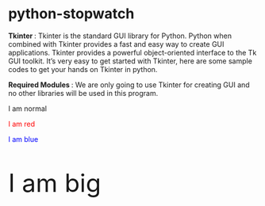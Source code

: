 # python-stopwatch
<b>Tkinter </b>: Tkinter is the standard GUI library for Python. Python when combined with Tkinter provides a fast and easy way to create GUI applications. Tkinter provides a powerful object-oriented interface to the Tk GUI toolkit. It’s very easy to get started with Tkinter, here are some sample codes to get your hands on Tkinter in python.

<b>Required Modules </b>: We are only going to use Tkinter for creating GUI and no other libraries will be used in this program.

<html>
<body>

<p>I am normal</p>
<p style="color:red;">I am red</p>
<p style="color:blue;">I am blue</p>
<p style="font-size:50px;">I am big</p>

</body>
</html>


